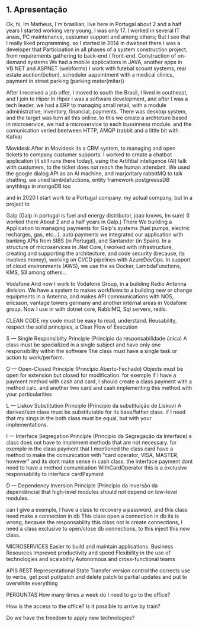 ## 1. Apresentação

Ok, hi, Im Matheus, I´m brasilian, live here in Portugal about 2 and a half years
I started working very young, I was only 17.
I worked in several IT areas, PC maintenance, custumer support and among others;
But I see that I really liked programming.
so I started in 2014 in
dwebnet
there I was a developer that Participation in all phases of a system construction project, 
from requirements gathering to back-end / front-end. Construction of on-demand systems We had a mobile applications in JAVA, another apps in VB.NET and ASPNET (webforms)
I work with futebal scount systems, real estate auction(ôction), scheduler aapointment with a medical clinics, payment in street parking (parking meter(mítar))


After I received a job offer, I moved to south the Brasil, I lived in southeast, and I join to
Hiper
In Hiper I was a software development, and after I was a tech leader, we had a ERP to managing small retail, with a module administrative, inventory, financial, payments.
There was desktop system, and the target was turn all this online. to this we create a archteture based in microservice, we had a microservice to each bussinness module.
and the comunication veried beetween HTTP, AMQP (rabbit and a little bit with Kafka)

Movidesk
After in Movidesk its a CRM system, to managing and open tickets to company custumer supports.
I worked to create a chatbot application (it still runs there today), using the Artifitial inteligence (AI) talk with custumers, to the ticket does not reach the human attendant.
We used the google dialog API as an AI machine, and marjoritary rabbitMQ to talk chatting. we uned lambdafuctions, entity framework 
postgreessDB anythings in mongoDB too

and in 2020 I start work to a Portugal company. my actual company, but in a project to

Galp
(Galp in portugal is fuel and energy distributor, joao knows, Im sure)
(I worked there About 2 and a half years in Galp.)
There We building a Application to managing payments for Galp's systems (fuel pumps, electric recharges, gas, etc...), auto payments
we integrated our application with banking APIs from SIBS (in Portugal), and Santander (in Spain).
In a structure of microservices in .Net Core, 
I worked with infrastructure, creating and supporting the architecture, and code security (because, its involves money), working on CI/CD pipelines with AzureDevOps.
In support of cloud environments (AWS), 
we use the as Docker, LambdaFunctions, KMS, S3 among others...

Vodafone
And now I work to Vodafone Group, in a building Radio Antenna division.
We have a system to makes workflows to a building new or change equipments in a Antenna, and makes API communications with NOS, ericsson, vantage towers germany
and another internal areas in Vodafone group.
Now I use in with dotnet core, RabbiMQ, Sql servers, redis.


CLEAN CODE
my code must be easy to read, understand.
Reusability, respect the solid principies, a Clear Flow of Execution

S — Single Responsiblity Principle (Princípio da responsabilidade única)
A class must be specialized in a single subject and have only one responsibility within the software
The class must have a single task or action to work/perform.

O — Open-Closed Principle (Princípio Aberto-Fechado)
Objects must be open for extension but closed for modification.
for exemple if I have a payment method with cash and card, I should create a class payment with a method calc,
and another two card and cash implementing this method with your particularities

L — Liskov Substitution Principle (Princípio da substituição de Liskov)
A derived/son class must be substitutable for its base/father class.
if I need that my sings in the both class must be equal, but with your implementations.

I — Interface Segregation Principle (Princípio da Segregação da Interface)
a class does not have to implement methods that are not necessary.
for exemple in the class payment that I mentioned the class card have a method to make the 
comunication with "card operator, VISA, MASTER, however" and its dont make sense in cash class.
the interface payment dont need to have a method comunication WithCardOperator this is a exclusive responsability to interface cardPayment

D — Dependency Inversion Principle (Princípio da inversão da dependência)
that high-level modules should not depend on low-level modules.

can I give a exemple, I have a class to recovery a password, and this class need make a connection in db
This class open a connection in db its is wrong, because the responsability this class not is create connections,
I need a class exclusive to open/close db connections, to this inject this new class.


MICROSERVICES
Easier to build and maintain applications.
Business Resources
Improved productivity and speed
Flexibility in the use of technologies and scalability
Autonomous and cross-functional teams

APIS
REST Representational State Transfer
version control
the corrects use to verbs, get post put/patch and delete
patch to partial updates and put to overwhite everything

PERGUNTAS
How many times a week do I need to go to the office?

How is the access to the office? Is it possible to arrive by train?

Do we have the freedom to apply new technologies?
